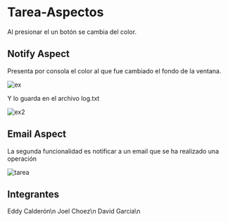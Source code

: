 # Tarea-Aspectos
Al presionar el un botón se cambia del color.

## Notify Aspect
Presenta por consola el color al que fue cambiado el fondo de la ventana.

![ex](https://user-images.githubusercontent.com/69025663/98432023-be153980-20ba-11eb-8d6c-171fb451d6ec.png)

Y lo guarda en el archivo log.txt

![ex2](https://user-images.githubusercontent.com/69025663/98432059-fb79c700-20ba-11eb-8861-7ecab7a9cdac.png)

## Email Aspect

La segunda funcionalidad es notificar a un email que se ha realizado una operación

![tarea](https://user-images.githubusercontent.com/49259893/98456081-eba7c480-2146-11eb-9940-0d0295efb3b3.jpg)

## Integrantes

Eddy Calderón\n
Joel Choez\n
David Garcia\n

